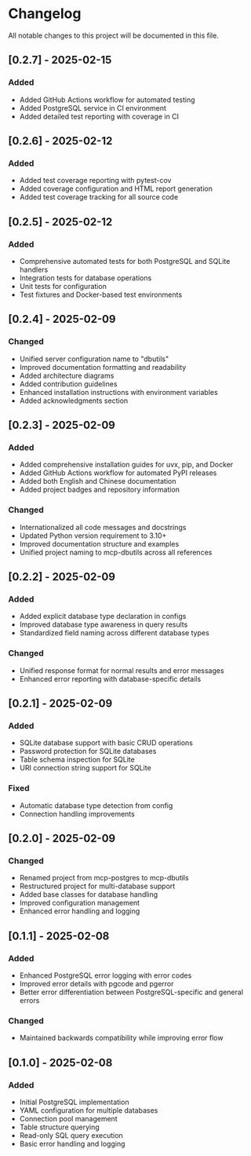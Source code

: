 # Changelog

All notable changes to this project will be documented in this file.

## [0.2.7] - 2025-02-15

### Added
- Added GitHub Actions workflow for automated testing
- Added PostgreSQL service in CI environment
- Added detailed test reporting with coverage in CI

## [0.2.6] - 2025-02-12

### Added
- Added test coverage reporting with pytest-cov
- Added coverage configuration and HTML report generation
- Added test coverage tracking for all source code

## [0.2.5] - 2025-02-12

### Added
- Comprehensive automated tests for both PostgreSQL and SQLite handlers
- Integration tests for database operations
- Unit tests for configuration
- Test fixtures and Docker-based test environments

## [0.2.4] - 2025-02-09

### Changed
- Unified server configuration name to "dbutils"
- Improved documentation formatting and readability
- Added architecture diagrams
- Added contribution guidelines
- Enhanced installation instructions with environment variables
- Added acknowledgments section

## [0.2.3] - 2025-02-09

### Added
- Added comprehensive installation guides for uvx, pip, and Docker
- Added GitHub Actions workflow for automated PyPI releases
- Added both English and Chinese documentation
- Added project badges and repository information

### Changed
- Internationalized all code messages and docstrings
- Updated Python version requirement to 3.10+
- Improved documentation structure and examples
- Unified project naming to mcp-dbutils across all references

## [0.2.2] - 2025-02-09

### Added
- Added explicit database type declaration in configs
- Improved database type awareness in query results
- Standardized field naming across different database types

### Changed
- Unified response format for normal results and error messages
- Enhanced error reporting with database-specific details

## [0.2.1] - 2025-02-09

### Added
- SQLite database support with basic CRUD operations
- Password protection for SQLite databases
- Table schema inspection for SQLite
- URI connection string support for SQLite

### Fixed
- Automatic database type detection from config
- Connection handling improvements

## [0.2.0] - 2025-02-09

### Changed
- Renamed project from mcp-postgres to mcp-dbutils
- Restructured project for multi-database support
- Added base classes for database handling
- Improved configuration management
- Enhanced error handling and logging

## [0.1.1] - 2025-02-08

### Added
- Enhanced PostgreSQL error logging with error codes
- Improved error details with pgcode and pgerror
- Better error differentiation between PostgreSQL-specific and general errors

### Changed
- Maintained backwards compatibility while improving error flow

## [0.1.0] - 2025-02-08

### Added
- Initial PostgreSQL implementation
- YAML configuration for multiple databases
- Connection pool management
- Table structure querying
- Read-only SQL query execution
- Basic error handling and logging
